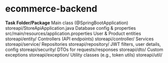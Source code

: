 # ecommerce-backend


**Task	Folder/Package**
Main class (@SpringBootApplication)          	storeapi/StoreApiApplication.java
Database config & properties	                src/main/resources/application.properties
User & Product entities	                      storeapi/entity/
Controllers (API endpoints)                  	storeapi/controller/
Services                                    	storeapi/service/
Repositories                                	storeapi/repository/
JWT filters, user details, config            	storeapi/security/
DTOs for requests/responses                  	storeapi/dto/
Custom exceptions	                            storeapi/exception/
Utility classes (e.g., token utils)          	storeapi/util/

